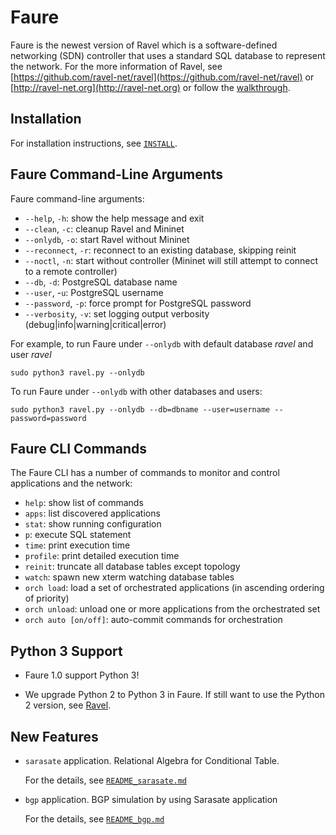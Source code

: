 # Faure

Faure is the newest version of Ravel which is a software-defined networking (SDN) controller that uses a standard SQL database to represent the network. For the more information of Ravel, see [https://github.com/ravel-net/ravel](https://github.com/ravel-net/ravel) or [http://ravel-net.org](http://ravel-net.org) or follow the [walkthrough](http://ravel-net.org/walkthrough). 


## Installation

For installation instructions, see [`INSTALL`](util/install.sh).


## Faure Command-Line Arguments

Faure command-line arguments:

  * `--help`, `-h`: show the help message and exit
  * `--clean`, `-c`: cleanup Ravel and Mininet 
  * `--onlydb`, `-o`: start Ravel without Mininet
  * `--reconnect`, `-r`: reconnect to an existing database, skipping reinit
  * `--noctl`, `-n`: start without controller (Mininet will still attempt to connect to a remote controller)
  * `--db`, `-d`: PostgreSQL database name
  * `--user`, -`u`: PostgreSQL username
  * `--password`, `-p`: force prompt for PostgreSQL password
  * `--verbosity`, `-v`: set logging output verbosity (debug|info|warning|critical|error)

For example, to run Faure under `--onlydb` with default database *ravel* and user *ravel*

    sudo python3 ravel.py --onlydb

To run Faure under `--onlydb` with other databases and users:

    sudo python3 ravel.py --onlydb --db=dbname --user=username --password=password

## Faure CLI Commands

The Faure CLI has a number of commands to monitor and control applications and the network:

  * `help`: show list of commands
  * `apps`: list discovered applications
  * `stat`: show running configuration
  * `p`: execute SQL statement
  * `time`: print execution time
  * `profile`: print detailed execution time
  * `reinit`: truncate all database tables except topology
  * `watch`: spawn new xterm watching database tables
  * `orch load`: load a set of orchestrated applications (in ascending ordering of priority)
  * `orch unload`: unload one or more applications from the orchestrated set
  * `orch auto [on/off]`: auto-commit commands for orchestration

## Python 3 Support

- Faure 1.0 support Python 3!

- We upgrade Python 2 to Python 3 in Faure. If still want to use the Python 2 version, see [Ravel](https://github.com/ravel-net/ravel).

## New Features

- `sarasate` application. Relational Algebra for Conditional Table.
  
  For the details, see [`README_sarasate.md`](https://github.com/ravel-net/Faure/blob/main/apps/README_sarasate.md)

- `bgp` application. BGP simulation by using Sarasate application

  For the details, see [`README_bgp.md`](https://github.com/ravel-net/Faure/blob/main/apps/README_sarasate.md)
